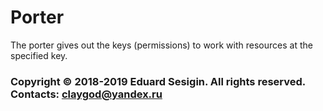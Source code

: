 # Porter

The porter gives out the keys (permissions) to work with resources at the specified key.

### Copyright © 2018-2019 Eduard Sesigin. All rights reserved. Contacts: <claygod@yandex.ru>
